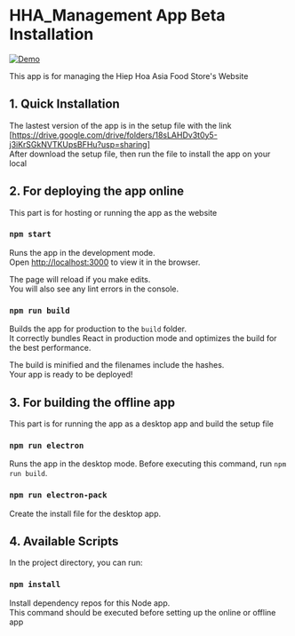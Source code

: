 # HHA_Management App Beta Installation

[![Demo](http://img.youtube.com/vi/YVj4EKQuQOw/1.jpg)](http://www.youtube.com/watch?v=YVj4EKQuQOw "Demo")

This app is for managing the Hiep Hoa Asia Food Store's Website

## 1. Quick Installation

The lastest version of the app is in the setup file with the link [https://drive.google.com/drive/folders/18sLAHDv3t0y5-j3iKrSGkNVTKUpsBFHu?usp=sharing] <br/>
After download the setup file, then run the file to install the app on your local

## 2. For deploying the app online

This part is for hosting or running the app as the website

### `npm start`

Runs the app in the development mode.<br />
Open [http://localhost:3000](http://localhost:3000) to view it in the browser.

The page will reload if you make edits.<br />
You will also see any lint errors in the console.

### `npm run build`

Builds the app for production to the `build` folder.<br />
It correctly bundles React in production mode and optimizes the build for the best performance.

The build is minified and the filenames include the hashes.<br />
Your app is ready to be deployed!

## 3. For building the offline app 

This part is for running the app as a desktop app and build the setup file

### `npm run electron`

Runs the app in the desktop mode. Before executing this command, run `npm run build`.

### `npm run electron-pack`

Create the install file for the desktop app.

## 4. Available Scripts

In the project directory, you can run:

### `npm install`

Install dependency repos for this Node app. <br/>
This command should be executed before setting up the online or offline app 
